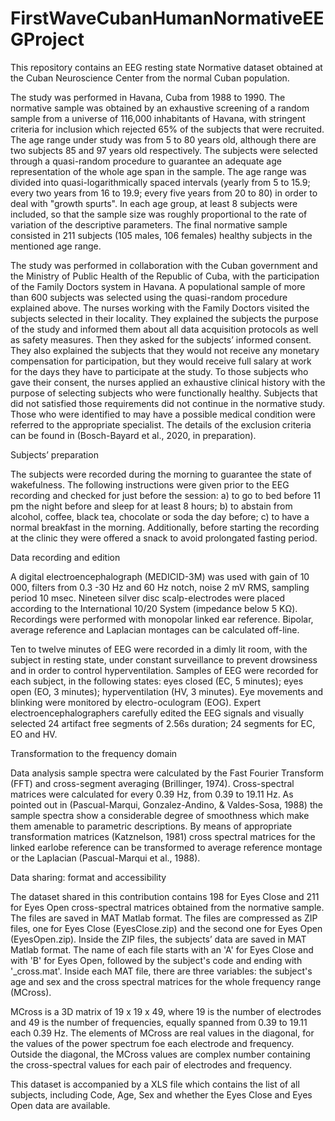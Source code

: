 # FirstWaveCubanHumanNormativeEEGProject
This repository contains an EEG resting state Normative dataset obtained at the Cuban Neuroscience Center from the normal Cuban population.

The study was performed in Havana, Cuba from 1988 to 1990. The normative sample was obtained by an exhaustive screening of a random sample from a universe of 116,000 inhabitants of Havana, with stringent criteria for inclusion which rejected 65% of the subjects that were recruited. The age range under study was from 5 to 80 years old, although there are two subjects 85 and 97 years old respectively. The subjects were selected through a quasi-random procedure to guarantee an adequate age representation of the whole age span in the sample. The age range was divided into quasi-logarithmically spaced intervals (yearly from 5 to 15.9; every two years from 16 to 19.9; every five years from 20 to 80) in order to deal with "growth spurts". In each age group, at least 8 subjects were included, so that the sample size was roughly proportional to the rate of variation of the descriptive parameters. The final normative sample consisted in 211 subjects (105 males, 106 females) healthy subjects in the mentioned age range.

The study was performed in collaboration with the Cuban government and the Ministry of Public Health of the Republic of Cuba, with the participation of the Family Doctors system in Havana. A populational sample of more than 600 subjects was selected using the quasi-random procedure explained above. The nurses working with the Family Doctors visited the subjects selected in their locality. They explained the subjects the purpose of the study and informed them about all data acquisition protocols as well as safety measures. Then they asked for the subjects’ informed consent. They also explained the subjects that they would not receive any monetary compensation for participation, but they would receive full salary at work for the days they have to participate at the study.
To those subjects who gave their consent, the nurses applied an exhaustive clinical history with the purpose of selecting subjects who were functionally healthy. Subjects that did not satisfied those requirements did not continue in the normative study. Those who were identified to may have a possible medical condition were referred to the appropriate specialist. The details of the exclusion criteria can be found in (Bosch-Bayard et al., 2020, in preparation).

Subjects’ preparation

The subjects were recorded during the morning to guarantee the state of wakefulness. The following instructions were given prior to the EEG recording and checked for just before the session: a) to go to bed before 11 pm the night before and sleep for at least 8 hours; b) to abstain from alcohol, coffee, black tea, chocolate or soda the day before; c) to have a normal breakfast in the morning. Additionally, before starting the recording at the clinic they were offered a snack to avoid prolongated fasting period.

Data recording and edition

A digital electroencephalograph (MEDICID-3M) was used with gain of 10 000, filters from 0.3 -30 Hz and 60 Hz notch, noise 2 mV RMS, sampling period 10 msec. Nineteen silver disc scalp-electrodes were placed according to the International 10/20 System (impedance below 5 KΩ). Recordings were performed with monopolar linked ear reference. Bipolar, average reference and Laplacian montages can be calculated off-line.

Ten to twelve minutes of EEG were recorded in a dimly lit room, with the subject in resting state, under constant surveillance to prevent drowsiness and in order to control hyperventilation. Samples of EEG were recorded for each subject, in the following states: eyes closed (EC, 5 minutes); eyes open (EO, 3 minutes); hyperventilation (HV, 3 minutes).
Eye movements and blinking were monitored by electro-oculogram (EOG). Expert electroencephalographers carefully edited the EEG signals and visually selected 24 artifact free segments of 2.56s duration; 24 segments for EC, EO and HV.

Transformation to the frequency domain

Data analysis sample spectra were calculated by the Fast Fourier Transform (FFT) and cross-segment averaging (Brillinger, 1974). Cross-spectral matrices were calculated for every 0.39 Hz, from 0.39 to 19.11 Hz. As pointed out in (Pascual-Marqui, Gonzalez-Andino, & Valdes-Sosa, 1988) the sample spectra show a considerable degree of smoothness which make them amenable to parametric descriptions.
By means of appropriate transformation matrices (Katznelson, 1981) cross spectral matrices for the linked earlobe reference can be transformed to average reference montage or the Laplacian (Pascual-Marqui et al., 1988).

Data sharing: format and accessibility

The dataset shared in this contribution contains 198 for Eyes Close and 211 for Eyes Open cross-spectral matrices obtained from the normative sample. The files are saved in MAT Matlab format. The files are compressed as ZIP files, one for Eyes Close (EyesClose.zip) and the second one for Eyes Open (EyesOpen.zip). Inside the ZIP files, the subjects’ data are saved in MAT Matlab format. The name of each file starts with an 'A' for Eyes Close and with 'B' for Eyes Open, followed by the subject's code and ending with '_cross.mat'.
Inside each MAT file, there are three variables: the subject's age and sex and the cross spectral matrices for the whole frequency range (MCross).

MCross is a 3D matrix of 19 x 19 x 49, where 19 is the number of electrodes and 49 is the number of frequencies, equally spanned from 0.39 to 19.11 each 0.39 Hz. The elements of MCross are real values in the diagonal, for the values of the power spectrum foe each electrode and frequency. Outside the diagonal, the MCross values are complex number containing the cross-spectral values for each pair of electrodes and frequency.

This dataset is accompanied by a XLS file which contains the list of all subjects, including Code, Age, Sex and whether the Eyes Close and Eyes Open data are available.
